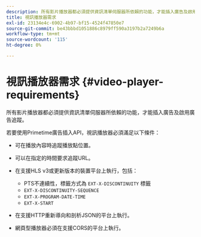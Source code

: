 ```yaml
---
description: 所有影片播放器都必須提供資訊清單伺服器所依賴的功能，才能插入廣告及啟用廣告追蹤。
title: 視訊播放器需求
exl-id: 23134e4c-6902-4b97-bf15-4524f47850e7
source-git-commit: be43bbbd1051886c8979ff590a3197b2a7249b6a
workflow-type: tm+mt
source-wordcount: '115'
ht-degree: 0%

---
```


# 視訊播放器需求 {#video-player-requirements}

所有影片播放器都必須提供資訊清單伺服器所依賴的功能，才能插入廣告及啟用廣告追蹤。

若要使用Primetime廣告插入API，視訊播放器必須滿足以下條件：

* 可在播放內容時追蹤播放點位置。
* 可以在指定的時間要求追蹤URL。
* 在支援HLS v3或更新版本的裝置平台上執行，包括：

   * PTS不連續性，標籤方式為 `EXT-X-DISCONTINUITY` 標籤
   * `EXT-X-DISCONTINUITY-SEQUENCE`
   * `EXT-X-PROGRAM-DATE-TIME`
   * `EXT-X-START`

* 在支援HTTP重新導向和剖析JSON的平台上執行。
* 網頁型播放器必須在支援CORS的平台上執行。
